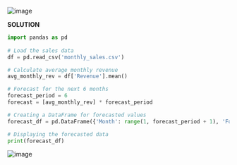 ![image](https://github.com/user-attachments/assets/701b89cc-ef04-46f8-b441-89699fcedee4)

**SOLUTION**

```python
import pandas as pd
 
# Load the sales data
df = pd.read_csv('monthly_sales.csv')

# Calculate average monthly revenue
avg_monthly_rev = df['Revenue'].mean()

# Forecast for the next 6 months
forecast_period = 6
forecast = [avg_monthly_rev] * forecast_period

# Creating a DataFrame for forecasted values
forecast_df = pd.DataFrame({'Month': range(1, forecast_period + 1), 'Forecast': forecast})

# Displaying the forecasted data
print(forecast_df)
```

![image](https://github.com/user-attachments/assets/3eb650b0-09be-415d-b8ef-f46764f790c6)
